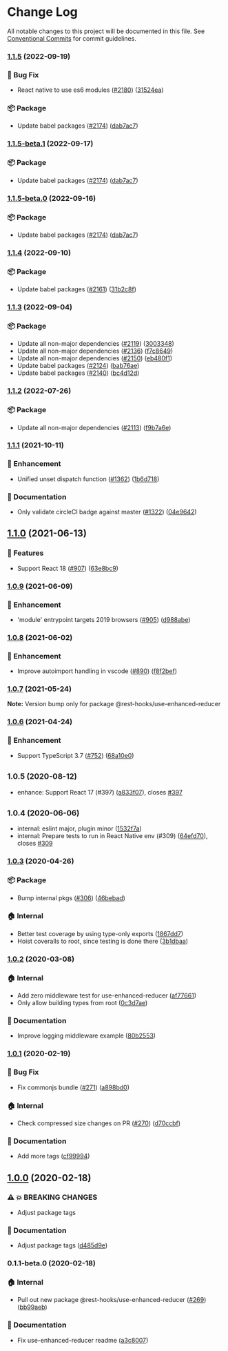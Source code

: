 # Change Log

All notable changes to this project will be documented in this file.
See [Conventional Commits](https://conventionalcommits.org) for commit guidelines.

### [1.1.5](https://github.com/coinbase/rest-hooks/compare/@rest-hooks/use-enhanced-reducer@1.1.4...@rest-hooks/use-enhanced-reducer@1.1.5) (2022-09-19)

### 🐛 Bug Fix

* React native to use es6 modules ([#2180](https://github.com/coinbase/rest-hooks/issues/2180)) ([31524ea](https://github.com/coinbase/rest-hooks/commit/31524ea2cbe6ab4bf4cfe77659ac5e69b0319763))

### 📦 Package

* Update babel packages ([#2174](https://github.com/coinbase/rest-hooks/issues/2174)) ([dab7ac7](https://github.com/coinbase/rest-hooks/commit/dab7ac798850fc0519ffe5793601757b10d949b2))

### [1.1.5-beta.1](https://github.com/coinbase/rest-hooks/compare/@rest-hooks/use-enhanced-reducer@1.1.4...@rest-hooks/use-enhanced-reducer@1.1.5-beta.1) (2022-09-17)

### 📦 Package

* Update babel packages ([#2174](https://github.com/coinbase/rest-hooks/issues/2174)) ([dab7ac7](https://github.com/coinbase/rest-hooks/commit/dab7ac798850fc0519ffe5793601757b10d949b2))

### [1.1.5-beta.0](https://github.com/coinbase/rest-hooks/compare/@rest-hooks/use-enhanced-reducer@1.1.4...@rest-hooks/use-enhanced-reducer@1.1.5-beta.0) (2022-09-16)

### 📦 Package

* Update babel packages ([#2174](https://github.com/coinbase/rest-hooks/issues/2174)) ([dab7ac7](https://github.com/coinbase/rest-hooks/commit/dab7ac798850fc0519ffe5793601757b10d949b2))

### [1.1.4](https://github.com/coinbase/rest-hooks/compare/@rest-hooks/use-enhanced-reducer@1.1.3...@rest-hooks/use-enhanced-reducer@1.1.4) (2022-09-10)

### 📦 Package

* Update babel packages ([#2161](https://github.com/coinbase/rest-hooks/issues/2161)) ([31b2c8f](https://github.com/coinbase/rest-hooks/commit/31b2c8ff3d9f9001c31f3f5c15bec1321a15361d))

### [1.1.3](https://github.com/coinbase/rest-hooks/compare/@rest-hooks/use-enhanced-reducer@1.1.2...@rest-hooks/use-enhanced-reducer@1.1.3) (2022-09-04)

### 📦 Package

* Update all non-major dependencies ([#2119](https://github.com/coinbase/rest-hooks/issues/2119)) ([3003348](https://github.com/coinbase/rest-hooks/commit/3003348ba96781085a6f8a6a86a882438ba2b5ea))
* Update all non-major dependencies ([#2136](https://github.com/coinbase/rest-hooks/issues/2136)) ([f7c8649](https://github.com/coinbase/rest-hooks/commit/f7c864998abc68cae1a4130f2de50e055c7a5269))
* Update all non-major dependencies ([#2150](https://github.com/coinbase/rest-hooks/issues/2150)) ([eb480f1](https://github.com/coinbase/rest-hooks/commit/eb480f1f567944208483c9239256e7bcf81351e7))
* Update babel packages ([#2124](https://github.com/coinbase/rest-hooks/issues/2124)) ([bab76ae](https://github.com/coinbase/rest-hooks/commit/bab76ae4ac54474634d3cb323b69ef9be5773a03))
* Update babel packages ([#2140](https://github.com/coinbase/rest-hooks/issues/2140)) ([bc4d12d](https://github.com/coinbase/rest-hooks/commit/bc4d12d5369f4eee17f32d9379793cfc9b679d61))

### [1.1.2](https://github.com/coinbase/rest-hooks/compare/@rest-hooks/use-enhanced-reducer@1.1.1...@rest-hooks/use-enhanced-reducer@1.1.2) (2022-07-26)

### 📦 Package

* Update all non-major dependencies ([#2113](https://github.com/coinbase/rest-hooks/issues/2113)) ([f9b7a6e](https://github.com/coinbase/rest-hooks/commit/f9b7a6e5b19a0d6f26208af517451affa161b070))

### [1.1.1](https://github.com/coinbase/rest-hooks/compare/@rest-hooks/use-enhanced-reducer@1.1.0...@rest-hooks/use-enhanced-reducer@1.1.1) (2021-10-11)

### 💅 Enhancement

* Unified unset dispatch function ([#1362](https://github.com/coinbase/rest-hooks/issues/1362)) ([1b6d718](https://github.com/coinbase/rest-hooks/commit/1b6d71850d5adf38de879181ba62115db73e4e45))

### 📝 Documentation

* Only validate circleCI badge against master ([#1322](https://github.com/coinbase/rest-hooks/issues/1322)) ([04e9642](https://github.com/coinbase/rest-hooks/commit/04e96426a865cbef362947da3a8f74f7347859e9))

## [1.1.0](https://github.com/coinbase/rest-hooks/compare/@rest-hooks/use-enhanced-reducer@1.0.9...@rest-hooks/use-enhanced-reducer@1.1.0) (2021-06-13)

### 🚀 Features

* Support React 18 ([#907](https://github.com/coinbase/rest-hooks/issues/907)) ([63e8bc9](https://github.com/coinbase/rest-hooks/commit/63e8bc9887a080e1aa510d972645c037dfc96128))

### [1.0.9](https://github.com/coinbase/rest-hooks/compare/@rest-hooks/use-enhanced-reducer@1.0.8...@rest-hooks/use-enhanced-reducer@1.0.9) (2021-06-09)

### 💅 Enhancement

* 'module' entrypoint targets 2019 browsers ([#905](https://github.com/coinbase/rest-hooks/issues/905)) ([d988abe](https://github.com/coinbase/rest-hooks/commit/d988abe063fc67c74fce12e234c9c3ffdb7cc230))

### [1.0.8](https://github.com/coinbase/rest-hooks/compare/@rest-hooks/use-enhanced-reducer@1.0.7...@rest-hooks/use-enhanced-reducer@1.0.8) (2021-06-02)

### 💅 Enhancement

* Improve autoimport handling in vscode ([#890](https://github.com/coinbase/rest-hooks/issues/890)) ([f8f2bef](https://github.com/coinbase/rest-hooks/commit/f8f2bef411183676009c6a9df24a26d147c6d9f6))

### [1.0.7](https://github.com/coinbase/rest-hooks/compare/@rest-hooks/use-enhanced-reducer@1.0.6...@rest-hooks/use-enhanced-reducer@1.0.7) (2021-05-24)

**Note:** Version bump only for package @rest-hooks/use-enhanced-reducer

### [1.0.6](https://github.com/coinbase/rest-hooks/compare/@rest-hooks/use-enhanced-reducer@1.0.6...@rest-hooks/use-enhanced-reducer@1.0.6) (2021-04-24)

### 💅 Enhancement

* Support TypeScript 3.7 ([#752](https://github.com/coinbase/rest-hooks/issues/752)) ([68a10e0](https://github.com/coinbase/rest-hooks/commit/68a10e06dc0718f5e480097e6056a7a7954d1161))

## <small>1.0.5 (2020-08-12)</small>

* enhance: Support React 17 (#397) ([a833f07](https://github.com/coinbase/rest-hooks/commit/a833f07)), closes [#397](https://github.com/coinbase/rest-hooks/issues/397)

## <small>1.0.4 (2020-06-06)</small>

* internal: eslint major, plugin minor ([1532f7a](https://github.com/coinbase/rest-hooks/commit/1532f7a))
* internal: Prepare tests to run in React Native env (#309) ([64efd70](https://github.com/coinbase/rest-hooks/commit/64efd70)), closes [#309](https://github.com/coinbase/rest-hooks/issues/309)

### [1.0.3](https://github.com/coinbase/rest-hooks/compare/@rest-hooks/use-enhanced-reducer@1.0.2...@rest-hooks/use-enhanced-reducer@1.0.3) (2020-04-26)

### 📦 Package

* Bump internal pkgs ([#306](https://github.com/coinbase/rest-hooks/issues/306)) ([46bebad](https://github.com/coinbase/rest-hooks/commit/46bebad79d848404d02423fd2a3e2d647ee5bbbb))

### 🏠 Internal

* Better test coverage by using type-only exports ([1867dd7](https://github.com/coinbase/rest-hooks/commit/1867dd7e2d732540b1814076c88359ba299a2367))
* Hoist coveralls to root, since testing is done there ([3b1dbaa](https://github.com/coinbase/rest-hooks/commit/3b1dbaac303048a1b1e543f99fb9758b21feb083))

### [1.0.2](https://github.com/coinbase/rest-hooks/compare/@rest-hooks/use-enhanced-reducer@1.0.1...@rest-hooks/use-enhanced-reducer@1.0.2) (2020-03-08)

### 🏠 Internal

* Add zero middleware test for use-enhanced-reducer ([af77661](https://github.com/coinbase/rest-hooks/commit/af77661924f4233e0420b43edcb35a329201407c))
* Only allow building types from root ([0c3d7ae](https://github.com/coinbase/rest-hooks/commit/0c3d7ae1a9d6130848f31850ed8b15e6ed01d0ab))

### 📝 Documentation

* Improve logging middleware example ([80b2553](https://github.com/coinbase/rest-hooks/commit/80b2553f765970fe4da1e23d506834f5cfc769e0))

### [1.0.1](https://github.com/coinbase/rest-hooks/compare/@rest-hooks/use-enhanced-reducer@1.0.0...@rest-hooks/use-enhanced-reducer@1.0.1) (2020-02-19)

### 🐛 Bug Fix

* Fix commonjs bundle ([#271](https://github.com/coinbase/rest-hooks/issues/271)) ([a898bd0](https://github.com/coinbase/rest-hooks/commit/a898bd0c3497711a25c584f78d1e9c0cbde29949))

### 🏠 Internal

* Check compressed size changes on PR ([#270](https://github.com/coinbase/rest-hooks/issues/270)) ([d70ccbf](https://github.com/coinbase/rest-hooks/commit/d70ccbf44ac5ba8fdc4f70886851ab18349f37e6))

### 📝 Documentation

* Add more tags ([cf99994](https://github.com/coinbase/rest-hooks/commit/cf99994f03e5a4b0e972e268a15f408aefe5318c))

## [1.0.0](https://github.com/coinbase/rest-hooks/compare/@rest-hooks/use-enhanced-reducer@0.1.1-beta.0...@rest-hooks/use-enhanced-reducer@1.0.0) (2020-02-18)

### ⚠ 💥 BREAKING CHANGES

* Adjust package tags

### 📝 Documentation

* Adjust package tags ([d485d9e](https://github.com/coinbase/rest-hooks/commit/d485d9e2315b1a3e0cf4982bc220c5d0e2f87300))

### 0.1.1-beta.0 (2020-02-18)

### 🏠 Internal

* Pull out new package @rest-hooks/use-enhanced-reducer ([#269](https://github.com/coinbase/rest-hooks/issues/269)) ([bb99aeb](https://github.com/coinbase/rest-hooks/commit/bb99aebf6133b34950b1ce3c422fb034fd2971ed))

### 📝 Documentation

* Fix use-enhanced-reducer readme ([a3c8007](https://github.com/coinbase/rest-hooks/commit/a3c800734b8fb5c249b7a88fb35ae3cee0bfdb97))
